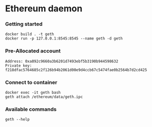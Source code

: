 # Ethereum daemon

### Getting started
```
docker build . -t geth
docker run -p 127.0.0.1:8545:8545 --name geth -d geth
```

### Pre-Allocated account
```
Address: 0xa892c9660a3b6201d7493ebf5b3190b944598632
Private key: f218dfac5764685c2f126b94b2061d00e9d4ccb67c5474fae0b2564b7d2cd425
```

### Connect to container
```
docker exec -it geth bash
geth attach /ethereum/data/geth.ipc
```

### Available commands
```
geth --help
```